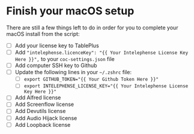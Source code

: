 # Finish your macOS setup

There are still a few things left to do in order for you to complete your
macOS install from the script:

- [ ] Add your license key to TablePlus
- [ ] Add `"intelephense.licenceKey": "{{ Your Intelephense License Key Here }}",`
    to your `coc-settings.json` file
- [ ] Add computer SSH key to Github
- [ ] Update the following lines in your `~/.zshrc` file:
  - [ ] `export GITHUB_TOKEN="{{ Your Github Token Here }}"`
  - [ ] `export INTELEPHENSE_LICENSE_KEY="{{ Your Intelephense License Key Here }}"`
- [ ] Add Alfred license
- [ ] Add Screenflow license
- [ ] Add Devutils license
- [ ] Add Audio Hijack license
- [ ] Add Loopback license

